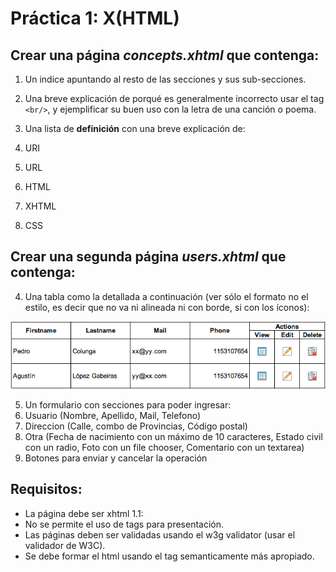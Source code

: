
# Práctica 1: X(HTML)

## Crear una página *concepts.xhtml* que contenga:
1. Un indice apuntando al resto de las secciones y sus sub-secciones.

2. Una breve explicación de porqué es generalmente incorrecto usar el tag `<br/>`, y ejemplificar su buen uso con la letra de una canción o poema.

3. Una lista de **definición** con una breve explicación de:
 1. URI
 2. URL
 3. HTML
 4. XHTML
 5. CSS

## Crear una segunda página *users.xhtml* que contenga:

4. Una tabla como la detallada a continuación (ver sólo el formato no el estilo, es decir que no va ni alineada ni con borde, si con los íconos):

 ![](users.png)

5. Un formulario con secciones para poder ingresar:
 1. Usuario (Nombre, Apellido, Mail, Telefono)
 2. Direccion (Calle, combo de Provincias, Código postal)
 3. Otra (Fecha de nacimiento con un máximo de 10 caracteres, Estado civil con un radio, Foto con un file chooser, Comentario con un textarea)
 4. Botones para enviar y cancelar la operación

## Requisitos:
- La página debe ser xhtml 1.1:
 - No se permite el uso de tags para presentación.
 - Las páginas deben ser validadas usando el w3g validator (usar el validador de W3C).
- Se debe formar el html usando el tag semanticamente más apropiado.
